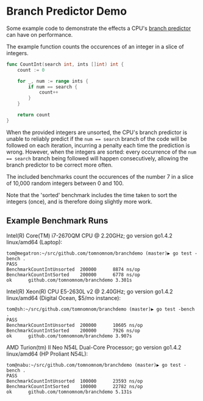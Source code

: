 # Branch Predictor Demo

Some example code to demonstrate the effects a CPU's [branch predictor](https://en.wikipedia.org/wiki/Branch_predictor) can
have on performance.

The example function counts the occurences of an integer in a slice of integers.

```go
func CountInt(search int, ints []int) int {
	count := 0

	for _, num := range ints {
		if num == search {
			count++
		}
	}

	return count
}
```

When the provided integers are unsorted, the CPU's branch predictor is unable to reliably predict if the `num == search`
branch of the code will be followed on each iteration, incurring a penalty each time the prediction is wrong.
However, when the integers are sorted: every occurrence of the `num == search` branch being followed will happen consecutively,
allowing the branch predictor to be correct more often.

The included benchmarks count the occurences of the number 7 in a slice of 10,000 random integers between 0 and 100.

Note that the 'sorted' benchmark includes the time taken to sort the integers (once), and is therefore doing slightly more work.


## Example Benchmark Runs

Intel(R) Core(TM) i7-2670QM CPU @ 2.20GHz; go version go1.4.2 linux/amd64 (Laptop):

    tom@megatron:~/src/github.com/tomnomnom/branchdemo (master)▶ go test -bench .
    PASS
    BenchmarkCountIntUnsorted  200000      8874 ns/op
    BenchmarkCountIntSorted    200000      6778 ns/op
    ok      github.com/tomnomnom/branchdemo 3.301s

Intel(R) Xeon(R) CPU E5-2630L v2 @ 2.40GHz; go version go1.4.2 linux/amd64 (Digital Ocean, $5/mo instance):

    tom@sh:~/src/github.com/tomnomnom/branchdemo (master)▶ go test -bench .
    PASS
    BenchmarkCountIntUnsorted  200000      10605 ns/op
    BenchmarkCountIntSorted    200000      7926 ns/op
    ok      github.com/tomnomnom/branchdemo 3.907s

AMD Turion(tm) II Neo N54L Dual-Core Processor; go version go1.4.2 linux/amd64 (HP Proliant N54L):

    tom@nabu:~/src/github.com/tomnomnom/branchdemo (master)▶ go test -bench .
    PASS
    BenchmarkCountIntUnsorted  100000      23593 ns/op
    BenchmarkCountIntSorted    100000      22782 ns/op
    ok      github.com/tomnomnom/branchdemo 5.131s

